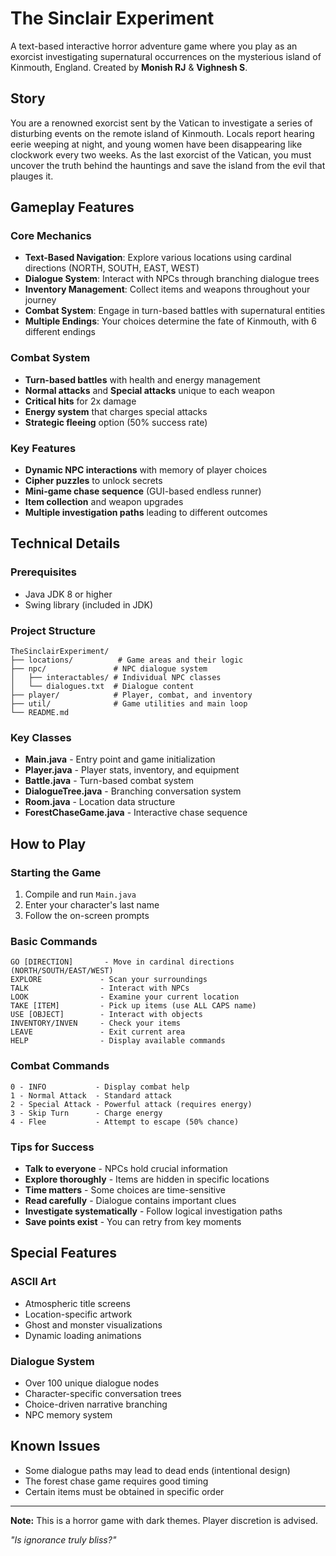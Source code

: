 # The Sinclair Experiment

A text-based interactive horror adventure game where you play as an exorcist investigating supernatural occurrences on the mysterious island of Kinmouth, England. Created by **Monish RJ** & **Vighnesh S**.

## Story
You are a renowned exorcist sent by the Vatican to investigate a series of disturbing events on the remote island of Kinmouth. Locals report hearing eerie weeping at night, and young women have been disappearing like clockwork every two weeks. As the last exorcist of the Vatican, you must uncover the truth behind the hauntings and save the island from the evil that plauges it.

## Gameplay Features

### Core Mechanics
- **Text-Based Navigation**: Explore various locations using cardinal directions (NORTH, SOUTH, EAST, WEST)
- **Dialogue System**: Interact with NPCs through branching dialogue trees
- **Inventory Management**: Collect items and weapons throughout your journey
- **Combat System**: Engage in turn-based battles with supernatural entities
- **Multiple Endings**: Your choices determine the fate of Kinmouth, with 6 different endings

### Combat System
- **Turn-based battles** with health and energy management
- **Normal attacks** and **Special attacks** unique to each weapon
- **Critical hits** for 2x damage
- **Energy system** that charges special attacks
- **Strategic fleeing** option (50% success rate)

### Key Features
- **Dynamic NPC interactions** with memory of player choices
- **Cipher puzzles** to unlock secrets
- **Mini-game chase sequence** (GUI-based endless runner)
- **Item collection** and weapon upgrades
- **Multiple investigation paths** leading to different outcomes

## Technical Details

### Prerequisites
- Java JDK 8 or higher
- Swing library (included in JDK)

### Project Structure
```
TheSinclairExperiment/
├── locations/          # Game areas and their logic
├── npc/               # NPC dialogue system
│   ├── interactables/ # Individual NPC classes
│   └── dialogues.txt  # Dialogue content
├── player/            # Player, combat, and inventory
├── util/              # Game utilities and main loop
└── README.md
```

### Key Classes
- **Main.java** - Entry point and game initialization
- **Player.java** - Player stats, inventory, and equipment
- **Battle.java** - Turn-based combat system
- **DialogueTree.java** - Branching conversation system
- **Room.java** - Location data structure
- **ForestChaseGame.java** - Interactive chase sequence

## How to Play

### Starting the Game
1. Compile and run `Main.java`
2. Enter your character's last name
3. Follow the on-screen prompts

### Basic Commands
```
GO [DIRECTION]       - Move in cardinal directions (NORTH/SOUTH/EAST/WEST)
EXPLORE             - Scan your surroundings
TALK                - Interact with NPCs
LOOK                - Examine your current location
TAKE [ITEM]         - Pick up items (use ALL CAPS name)
USE [OBJECT]        - Interact with objects
INVENTORY/INVEN     - Check your items
LEAVE               - Exit current area
HELP                - Display available commands
```

### Combat Commands
```
0 - INFO           - Display combat help
1 - Normal Attack  - Standard attack
2 - Special Attack - Powerful attack (requires energy)
3 - Skip Turn      - Charge energy
4 - Flee           - Attempt to escape (50% chance)
```

### Tips for Success
- **Talk to everyone** - NPCs hold crucial information
- **Explore thoroughly** - Items are hidden in specific locations
- **Time matters** - Some choices are time-sensitive
- **Read carefully** - Dialogue contains important clues
- **Investigate systematically** - Follow logical investigation paths
- **Save points exist** - You can retry from key moments

## Special Features

### ASCII Art
- Atmospheric title screens
- Location-specific artwork
- Ghost and monster visualizations
- Dynamic loading animations

### Dialogue System
- Over 100 unique dialogue nodes
- Character-specific conversation trees
- Choice-driven narrative branching
- NPC memory system


## Known Issues

- Some dialogue paths may lead to dead ends (intentional design)
- The forest chase game requires good timing
- Certain items must be obtained in specific order
---

**Note:** This is a horror game with dark themes. Player discretion is advised.

*"Is ignorance truly bliss?"*
